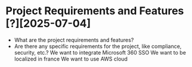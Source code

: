 # Project Requirements and Features [?][2025-07-04]

- What are the project requirements and features?
- Are there any specific requirements for the project, like compliance, security, etc.?
We want to integrate Microsoft 360 SSO
We want to be localized in france
We want to use AWS cloud
